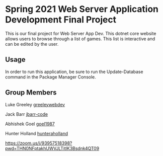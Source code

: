 # Spring 2021 Web Server Application Development Final Project

This is our final project for Web Server App Dev. This dotnet core website allows users to browse through a list of games. 
This list is interactive and can be edited by the user.

## Usage

In order to run this application, be sure to run the Update-Database command in the Package Manager Console.

## Group Members

Luke Greeley [greeleywebdev](https://github.com/greeleywebdev)

Jack Barr [jbarr-code](https://github.com/jbarr-code)

Abhishek Goel [goel1987](https://github.com/goel1987)

Hunter Holland [hunteraholland](https://github.com/hunteraholland)


https://zoom.us/j/93957518398?pwd=THN0NFptakhUWVJLTitlK3Bsdnk4QT09
